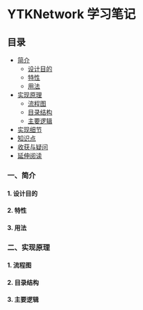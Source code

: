 # YTKNetwork 学习笔记

## 目录
- [简介](#一简介)
  - [设计目的]()
  - [特性]()
  - [用法]()
- [实现原理](#二实现原理)
  - [流程图]()
  - [目录结构]()
  - [主要逻辑]()
- [实现细节](#三实现细节)
- [知识点](#四知识点)
- [收获与疑问](#五收获与疑问)
- [延伸阅读](#六延伸阅读)

### 一、简介
#### 1. 设计目的
#### 2. 特性
#### 3. 用法
### 二、实现原理
#### 1. 流程图
#### 2. 目录结构
#### 3. 主要逻辑

